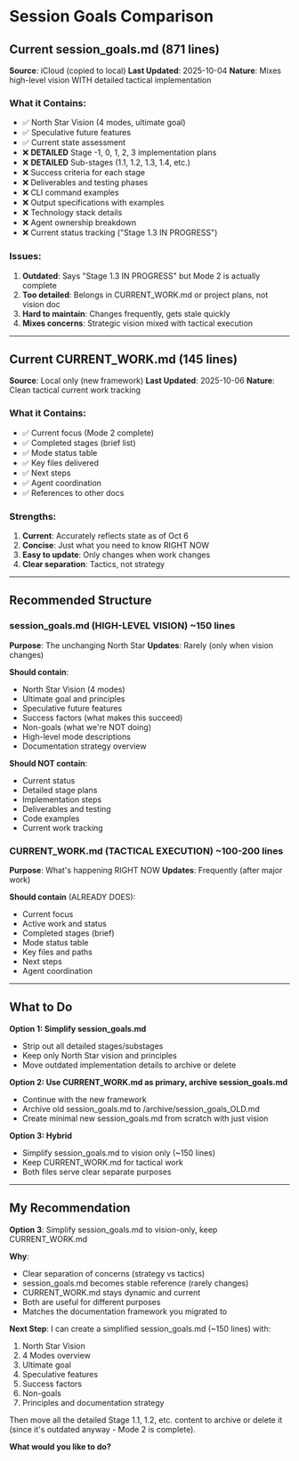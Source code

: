 # Session Goals Comparison

## Current session_goals.md (871 lines)
**Source**: iCloud (copied to local)
**Last Updated**: 2025-10-04
**Nature**: Mixes high-level vision WITH detailed tactical implementation

### What it Contains:
- ✅ North Star Vision (4 modes, ultimate goal)
- ✅ Speculative future features
- ✅ Current state assessment
- ❌ **DETAILED** Stage -1, 0, 1, 2, 3 implementation plans
- ❌ **DETAILED** Sub-stages (1.1, 1.2, 1.3, 1.4, etc.)
- ❌ Success criteria for each stage
- ❌ Deliverables and testing phases
- ❌ CLI command examples
- ❌ Output specifications with examples
- ❌ Technology stack details
- ❌ Agent ownership breakdown
- ❌ Current status tracking ("Stage 1.3 IN PROGRESS")

### Issues:
1. **Outdated**: Says "Stage 1.3 IN PROGRESS" but Mode 2 is actually complete
2. **Too detailed**: Belongs in CURRENT_WORK.md or project plans, not vision doc
3. **Hard to maintain**: Changes frequently, gets stale quickly
4. **Mixes concerns**: Strategic vision mixed with tactical execution

---

## Current CURRENT_WORK.md (145 lines)
**Source**: Local only (new framework)
**Last Updated**: 2025-10-06
**Nature**: Clean tactical current work tracking

### What it Contains:
- ✅ Current focus (Mode 2 complete)
- ✅ Completed stages (brief list)
- ✅ Mode status table
- ✅ Key files delivered
- ✅ Next steps
- ✅ Agent coordination
- ✅ References to other docs

### Strengths:
1. **Current**: Accurately reflects state as of Oct 6
2. **Concise**: Just what you need to know RIGHT NOW
3. **Easy to update**: Only changes when work changes
4. **Clear separation**: Tactics, not strategy

---

## Recommended Structure

### session_goals.md (HIGH-LEVEL VISION) ~150 lines
**Purpose**: The unchanging North Star
**Updates**: Rarely (only when vision changes)

**Should contain**:
- North Star Vision (4 modes)
- Ultimate goal and principles
- Speculative future features
- Success factors (what makes this succeed)
- Non-goals (what we're NOT doing)
- High-level mode descriptions
- Documentation strategy overview

**Should NOT contain**:
- Current status
- Detailed stage plans
- Implementation steps
- Deliverables and testing
- Code examples
- Current work tracking

### CURRENT_WORK.md (TACTICAL EXECUTION) ~100-200 lines
**Purpose**: What's happening RIGHT NOW
**Updates**: Frequently (after major work)

**Should contain** (ALREADY DOES):
- Current focus
- Active work and status
- Completed stages (brief)
- Mode status table
- Key files and paths
- Next steps
- Agent coordination

---

## What to Do

**Option 1: Simplify session_goals.md**
- Strip out all detailed stages/substages
- Keep only North Star vision and principles
- Move outdated implementation details to archive or delete

**Option 2: Use CURRENT_WORK.md as primary, archive session_goals.md**
- Continue with the new framework
- Archive old session_goals.md to /archive/session_goals_OLD.md
- Create minimal new session_goals.md from scratch with just vision

**Option 3: Hybrid**
- Simplify session_goals.md to vision only (~150 lines)
- Keep CURRENT_WORK.md for tactical work
- Both files serve clear separate purposes

---

## My Recommendation

**Option 3**: Simplify session_goals.md to vision-only, keep CURRENT_WORK.md

**Why**:
- Clear separation of concerns (strategy vs tactics)
- session_goals.md becomes stable reference (rarely changes)
- CURRENT_WORK.md stays dynamic and current
- Both are useful for different purposes
- Matches the documentation framework you migrated to

**Next Step**:
I can create a simplified session_goals.md (~150 lines) with:
1. North Star Vision
2. 4 Modes overview
3. Ultimate goal
4. Speculative features
5. Success factors
6. Non-goals
7. Principles and documentation strategy

Then move all the detailed Stage 1.1, 1.2, etc. content to archive or delete it (since it's outdated anyway - Mode 2 is complete).

**What would you like to do?**

